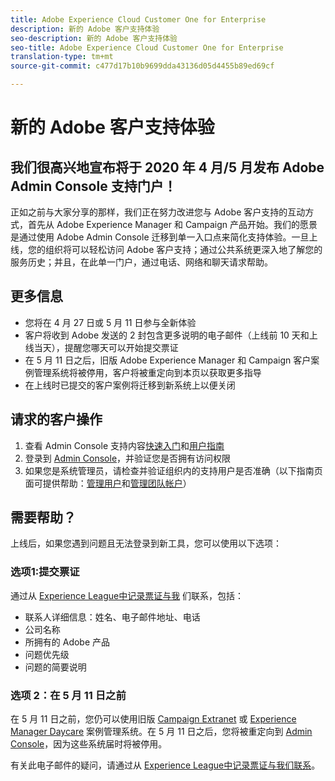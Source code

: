 ```yaml
---
title: Adobe Experience Cloud Customer One for Enterprise
description: 新的 Adobe 客户支持体验
seo-description: 新的 Adobe 客户支持体验
seo-title: Adobe Experience Cloud Customer One for Enterprise
translation-type: tm+mt
source-git-commit: c477d17b10b9699dda43136d05d4455b89ed69cf

---
```



# 新的 Adobe 客户支持体验

## 我们很高兴地宣布将于 2020 年 4 月/5 月发布 Adobe Admin Console 支持门户！

正如之前与大家分享的那样，我们正在努力改进您与 Adobe 客户支持的互动方式，首先从 Adobe Experience Manager 和 Campaign 产品开始。我们的愿景是通过使用 Adobe Admin Console 迁移到单一入口点来简化支持体验。一旦上线，您的组织将可以轻松访问 Adobe 客户支持；通过公共系统更深入地了解您的服务历史；并且，在此单一门户，通过电话、网络和聊天请求帮助。

## 更多信息

* 您将在 4 月 27 日或 5 月 11 日参与全新体验
* 客户将收到 Adobe 发送的 2 封包含更多说明的电子邮件（上线前 10 天和上线当天），提醒您哪天可以开始提交票证
* 在 5 月 11 日之后，旧版 Adobe Experience Manager 和 Campaign 客户案例管理系统将被停用，客户将被重定向到本页以获取更多指导
* 在上线时已提交的客户案例将迁移到新系统上以便关闭

## 请求的客户操作

1. 查看 Admin Console 支持内容[快速入门](https://helpx.adobe.com/cn/enterprise/get-started.html)和[用户指南](https://helpx.adobe.com/cn/enterprise/managing/user-guide.html)
1. 登录到 [Admin Console](https://adminconsole.adobe.com/)，并验证您是否拥有访问权限
1. 如果您是系统管理员，请检查并验证组织内的支持用户是否准确（以下指南页面可提供帮助：[管理用户](https://helpx.adobe.com/cn/enterprise/using/users.html)和[管理团队帐户](https://helpx.adobe.com/cn/enterprise/using/accounts.html)）

## 需要帮助？

上线后，如果您遇到问题且无法登录到新工具，您可以使用以下选项：

### 选项1:提交票证

通过从 [Experience League中记录票证与我](https://experienceleague.adobe.com/?support-solution=General#support) 们联系，包括：

* 联系人详细信息：姓名、电子邮件地址、电话
* 公司名称
* 所拥有的 Adobe 产品
* 问题优先级
* 问题的简要说明

### 选项 2：在 5 月 11 日之前

在 5 月 11 日之前，您仍可以使用旧版 [Campaign Extranet](https://support.neolane.net/webApp/extranetLogin) 或 [Experience Manager Daycare](https://daycare.day.com/home.html) 案例管理系统。在 5 月 11 日之后，您将被重定向到 [Admin Console](https://adminconsole.adobe.com/)，因为这些系统届时将被停用。


有关此电子邮件的疑问，请通过从 [Experience League中记录票证与我们联系](https://experienceleague.adobe.com/?support-solution=General#support)。
